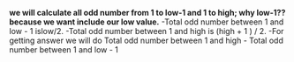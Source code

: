 **we will calculate all odd number from 1 to low-1 and 1 to high;
why low-1??
because we want include our low value.**
​
-Total odd number between 1 and low - 1 islow/2.
-Total odd number between 1 and high is (high + 1 ) / 2.
-For getting answer we will do
Total odd number between 1 and high - Total odd number between 1 and low - 1